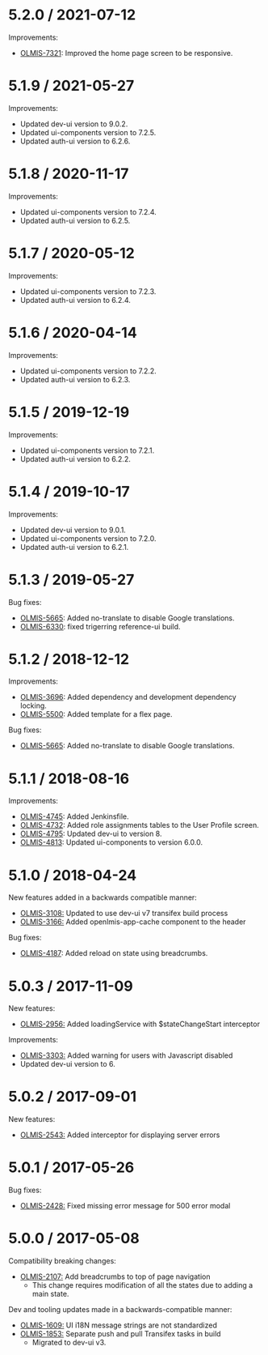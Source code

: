 5.2.0 / 2021-07-12
==================

Improvements:
* [OLMIS-7321](https://openlmis.atlassian.net/browse/OLMIS-7321): Improved the home page screen to be responsive.


5.1.9 / 2021-05-27
==================

Improvements:
* Updated dev-ui version to 9.0.2.
* Updated ui-components version to 7.2.5.
* Updated auth-ui version to 6.2.6.

5.1.8 / 2020-11-17
==================

Improvements:
* Updated ui-components version to 7.2.4.
* Updated auth-ui version to 6.2.5.

5.1.7 / 2020-05-12
==================

Improvements:
* Updated ui-components version to 7.2.3.
* Updated auth-ui version to 6.2.4.

5.1.6 / 2020-04-14
==================

Improvements:
* Updated ui-components version to 7.2.2.
* Updated auth-ui version to 6.2.3.

5.1.5 / 2019-12-19
==================

Improvements:
* Updated ui-components version to 7.2.1.
* Updated auth-ui version to 6.2.2.

5.1.4 / 2019-10-17
==================

Improvements:
* Updated dev-ui version to 9.0.1.
* Updated ui-components version to 7.2.0.
* Updated auth-ui version to 6.2.1.

5.1.3 / 2019-05-27
==================

Bug fixes:
* [OLMIS-5665](https://openlmis.atlassian.net/browse/OLMIS-5665): Added no-translate to disable Google translations.
* [OLMIS-6330](https://openlmis.atlassian.net/browse/OLMIS-6330): fixed trigerring reference-ui build.

5.1.2 / 2018-12-12
==================

Improvements:
* [OLMIS-3696](https://openlmis.atlassian.net/browse/OLMIS-3696): Added dependency and development dependency locking.
* [OLMIS-5500](https://openlmis.atlassian.net/browse/OLMIS-5500): Added template for a flex page.

Bug fixes:
* [OLMIS-5665](https://openlmis.atlassian.net/browse/OLMIS-5665): Added no-translate to disable Google translations.

5.1.1 / 2018-08-16
==================

Improvements:
* [OLMIS-4745](https://openlmis.atlassian.net/browse/OLMIS-4745): Added Jenkinsfile.
* [OLMIS-4732](https://openlmis.atlassian.net/browse/OLMIS-4732): Added role assignments tables to the User Profile screen.
* [OLMIS-4795](https://openlmis.atlassian.net/browse/OLMIS-4795): Updated dev-ui to version 8.
* [OLMIS-4813](https://openlmis.atlassian.net/browse/OLMIS-4813): Updated ui-components to version 6.0.0.

5.1.0 / 2018-04-24
==================

New features added in a backwards compatible manner:
* [OLMIS-3108:](https://openlmis.atlassian.net/browse/OLMIS-3108) Updated to use dev-ui v7 transifex build process
* [OLMIS-3166:](https://openlmis.atlassian.net/browse/OLMIS-3166) Added openlmis-app-cache component to the header

Bug fixes:
* [OLMIS-4187](https://openlmis.atlassian.net/browse/OLMIS-4187): Added reload on state using breadcrumbs.

5.0.3 / 2017-11-09
======================

New features:
* [OLMIS-2956:](https://openlmis.atlassian.net/browse/OLMIS-2956) Added loadingService with $stateChangeStart interceptor

Improvements:
* [OLMIS-3303:](https://openlmis.atlassian.net/browse/OLMIS-3303) Added warning for users with Javascript disabled
* Updated dev-ui version to 6.

5.0.2 / 2017-09-01
==================

New features:
* [OLMIS-2543:](https://openlmis.atlassian.net/browse/OLMIS-2543) Added interceptor for displaying
server errors

5.0.1 / 2017-05-26
==================

Bug fixes:
* [OLMIS-2428:](https://openlmis.atlassian.net/browse/OLMIS-2428) Fixed missing error message for 500 error modal

5.0.0 / 2017-05-08
==================

Compatibility breaking changes:

* [OLMIS-2107:](https://openlmis.atlassian.net/browse/OLMIS-2107) Add breadcrumbs to top of page navigation
  * This change requires modification of all the states due to adding a main state.

Dev and tooling updates made in a backwards-compatible manner:

* [OLMIS-1609:](https://openlmis.atlassian.net/browse/OLMIS-1609) UI i18N message strings are not standardized
* [OLMIS-1853:](https://openlmis.atlassian.net/browse/OLMIS-1853) Separate push and pull Transifex tasks in build
  * Migrated to dev-ui v3.

